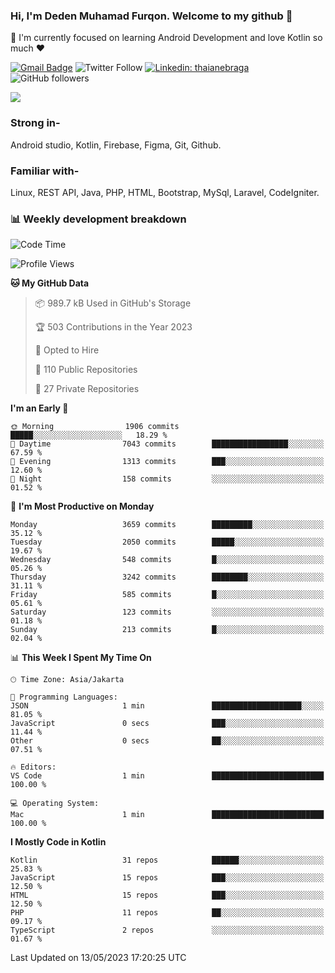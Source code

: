 ### Hi, I'm Deden Muhamad Furqon. Welcome to my github 👋

<!--
**furqoncreative/furqoncreative** is a ✨ _special_ ✨ repository because its `README.md` (this file) appears on your GitHub profile.

Here are some ideas to get you started:

- 🔭 I’m currently working on ...
- 👯 I’m looking to collaborate on ...
- 🤔 I’m looking for help with ...
- 💬 Ask me about ...
- 📫 How to reach me: ...
- 😄 Pronouns: ...
- ⚡ Fun fact: ...
-->

  🌱 I'm currently focused on learning Android Development and love Kotlin so much ❤ 

[![Gmail Badge](https://img.shields.io/badge/-furqoncreative24@gmail.com-c14438?style=flat-square&logo=Gmail&logoColor=white&link=mailto:furqoncreative24@gmail.com)](mailto:furqoncreative24@gmail.com)
![Twitter Follow](https://img.shields.io/twitter/follow/furqoncreative?label=Follow)
[![Linkedin: thaianebraga](https://img.shields.io/badge/-Deden_Muhamad_Furqon-blue?style=flat-square&logo=Linkedin&logoColor=white&link=https://www.linkedin.com/in/anmol-p-singh/)](https://www.linkedin.com/in/furqoncreative/)
![GitHub followers](https://img.shields.io/github/followers/furqoncreative?label=Follow&style=social)

<img src="https://github-readme-stats.sera5-dev.vercel.app/api?username=furqoncreative&hide=stars&show_icons=true&count_private=true&include_all_commits=true&title_color=#008080&icon_color=#008080&hide_border=true" width="">

### Strong in-

Android studio, Kotlin, Firebase, Figma, Git, Github.

### Familiar with-
Linux, REST API, Java, PHP, HTML, Bootstrap, MySql, Laravel, CodeIgniter.

### 📊 Weekly development breakdown

<!--START_SECTION:waka-->
![Code Time](http://img.shields.io/badge/Code%20Time-1%2C284%20hrs%2030%20mins-blue)

![Profile Views](http://img.shields.io/badge/Profile%20Views-0-blue)

**🐱 My GitHub Data** 

> 📦 989.7 kB Used in GitHub's Storage 
 > 
> 🏆 503 Contributions in the Year 2023
 > 
> 💼 Opted to Hire
 > 
> 📜 110 Public Repositories 
 > 
> 🔑 27 Private Repositories 
 > 
**I'm an Early 🐤** 

```text
🌞 Morning                1906 commits        █████░░░░░░░░░░░░░░░░░░░░   18.29 % 
🌆 Daytime                7043 commits        █████████████████░░░░░░░░   67.59 % 
🌃 Evening                1313 commits        ███░░░░░░░░░░░░░░░░░░░░░░   12.60 % 
🌙 Night                  158 commits         ░░░░░░░░░░░░░░░░░░░░░░░░░   01.52 % 
```
📅 **I'm Most Productive on Monday** 

```text
Monday                   3659 commits        █████████░░░░░░░░░░░░░░░░   35.12 % 
Tuesday                  2050 commits        █████░░░░░░░░░░░░░░░░░░░░   19.67 % 
Wednesday                548 commits         █░░░░░░░░░░░░░░░░░░░░░░░░   05.26 % 
Thursday                 3242 commits        ████████░░░░░░░░░░░░░░░░░   31.11 % 
Friday                   585 commits         █░░░░░░░░░░░░░░░░░░░░░░░░   05.61 % 
Saturday                 123 commits         ░░░░░░░░░░░░░░░░░░░░░░░░░   01.18 % 
Sunday                   213 commits         █░░░░░░░░░░░░░░░░░░░░░░░░   02.04 % 
```


📊 **This Week I Spent My Time On** 

```text
🕑︎ Time Zone: Asia/Jakarta

💬 Programming Languages: 
JSON                     1 min               ████████████████████░░░░░   81.05 % 
JavaScript               0 secs              ███░░░░░░░░░░░░░░░░░░░░░░   11.44 % 
Other                    0 secs              ██░░░░░░░░░░░░░░░░░░░░░░░   07.51 % 

🔥 Editors: 
VS Code                  1 min               █████████████████████████   100.00 % 

💻 Operating System: 
Mac                      1 min               █████████████████████████   100.00 % 
```

**I Mostly Code in Kotlin** 

```text
Kotlin                   31 repos            ██████░░░░░░░░░░░░░░░░░░░   25.83 % 
JavaScript               15 repos            ███░░░░░░░░░░░░░░░░░░░░░░   12.50 % 
HTML                     15 repos            ███░░░░░░░░░░░░░░░░░░░░░░   12.50 % 
PHP                      11 repos            ██░░░░░░░░░░░░░░░░░░░░░░░   09.17 % 
TypeScript               2 repos             ░░░░░░░░░░░░░░░░░░░░░░░░░   01.67 % 
```




 Last Updated on 13/05/2023 17:20:25 UTC
<!--END_SECTION:waka-->
